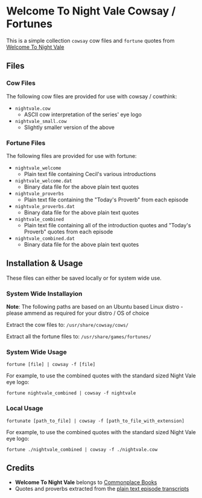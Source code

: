 # Welcome To Night Vale Cowsay / Fortunes

This is a simple collection `cowsay` cow files and `fortune` quotes from [Welcome To Night Vale](http://commonplacebooks.com/)

## Files

### Cow Files

The following cow files are provided for use with cowsay / cowthink:

* `nightvale.cow`
    * ASCII cow interpretation of the series' eye logo
* `nightvale_small.cow`
    * Slightly smaller version of the above


### Fortune Files

The following files are provided for use with fortune:

* `nightvale_welcome`
    * Plain text file containing Cecil's various introductions
* `nightvale_welcome.dat`
    * Binary data file for the above plain text quotes
* `nightvale_proverbs`
    * Plain text file containing the "Today's Proverb" from each episode
* `nightvale_proverbs.dat`
    * Binary data file for the above plain text quotes
* `nightvale_combined`
    * Plain text file containing all of the introduction quotes and "Today's Proverb" quotes from each episode
* `nightvale_combined.dat`
    * Binary data file for the above plain text quotes


## Installation & Usage

These files can either be saved locally or for system wide use.

### System Wide Installayion

__Note__: The following paths are based on an Ubuntu based Linux distro - please ammend as required for your distro / OS of choice

Extract the cow files to: `/usr/share/cowsay/cows/`

Extract all the fortune files to: `/usr/share/games/fortunes/`

### System Wide Usage
`fortune [file] | cowsay -f [file]`

For example, to use the combined quotes with the standard sized Night Vale eye logo:

`fortune nightvale_combined | cowsay -f nightvale`

### Local Usage

`fortunate [path_to_file] | cowsay -f [path_to_file_with_extension]`

For example, to use the combined quotes with the standard sized Night Vale eye logo:

`fortune ./nightvale_combined | cowsay -f ./nightvale.cow`

## Credits

* __Welcome To Night Vale__ belongs to [Commonplace Books](http://commonplacebooks.com/)
* Quotes and proverbs extracted from the [plain text episode transcripts](https://github.com/Mara-K/nightvaledb)